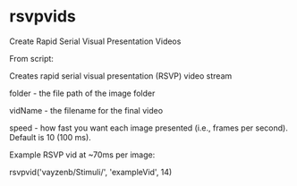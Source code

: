 # rsvpvids
Create Rapid Serial Visual Presentation Videos

From script:

Creates rapid serial visual presentation (RSVP) video stream

folder - the file path of the image folder

vidName - the filename for the final video

speed - how fast you want each image presented (i.e., frames per second). Default is 10 (100 ms).

Example RSVP vid at ~70ms per image:

rsvpvid('vayzenb/Stimuli/', 'exampleVid', 14)
